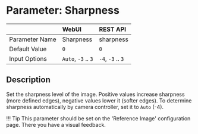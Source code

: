 # Parameter: Sharpness

|                   | WebUI               | REST API
|:---               |:---                 |:----
| Parameter Name    | Sharpness           | sharpness
| Default Value     | `0`                 | `0`
| Input Options     | `Auto`, `-3` .. `3` | `-4`, `-3` .. `3`


## Description

Set the sharpness level of the image. Positive values increase sharpness 
(more defined edges), negative values lower it (softer edges). To determine 
sharpness automatically by camera controller, set it to `Auto` (-4).


!!! Tip
    This parameter should be set on the 'Reference Image' configuration page. 
    There you have a visual feedback.
